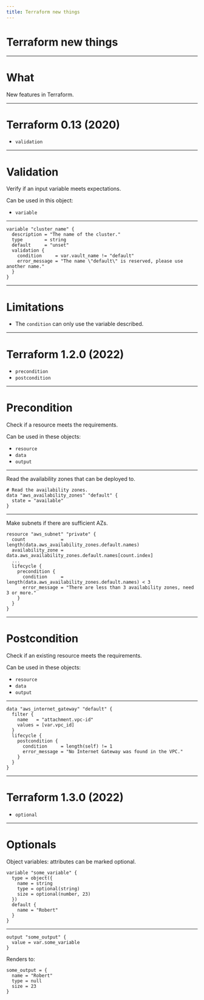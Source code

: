 ```yaml
---
title: Terraform new things
---
```


# Terraform new things

---

# What

New features in Terraform.

---

# Terraform 0.13 (2020)

- `validation`

----

# Validation

Verify if an input variable meets expectations.

Can be used in this object:

- `variable`

----

```hcl
variable "cluster_name" {
  description = "The name of the cluster."
  type        = string
  default     = "unset"
  validation {
    condition     = var.vault_name != "default"
    error_message = "The name \"default\" is reserved, please use another name."
  }
}
```

----

# Limitations

- The `condition` can only use the variable described.

---

# Terraform 1.2.0 (2022)

- `precondition`
- `postcondition`

----

# Precondition

Check if a resource meets the requirements.

Can be used in these objects:

- `resource`
- `data`
- `output`

----

Read the availability zones that can be deployed to.

```hcl
# Read the availability zones.
data "aws_availability_zones" "default" {
  state = "available"
}
```

----

Make subnets if there are sufficient AZs.

```hcl
resource "aws_subnet" "private" {
  count             = length(data.aws_availability_zones.default.names)
  availability_zone = data.aws_availability_zones.default.names[count.index]
  ...
  lifecycle {
    precondition {
      condition     = length(data.aws_availability_zones.default.names) < 3
      error_message = "There are less than 3 availability zones, need 3 or more."
    }
  }
}
```

----

# Postcondition

Check if an existing resource meets the requirements.

Can be used in these objects:

- `resource`
- `data`
- `output`

----

```hcl
data "aws_internet_gateway" "default" {
  filter {
    name   = "attachment.vpc-id"
    values = [var.vpc_id]
  }
  lifecycle {
    postcondition {
      condition     = length(self) != 1
      error_message = "No Internet Gateway was found in the VPC."
    }
  }
}
```
---
# Terraform 1.3.0 (2022)

- `optional`

----

# Optionals

Object variables: attributes can be marked optional.

```hcl
variable "some_variable" {
  type = object({
    name = string
    type = optional(string)
    size = optional(number, 23)
  })
  default {
    name = "Robert"
  }
}
```

----

```hcl
output "some_output" {
  value = var.some_variable
}
```

Renders to:
```
some_output = {
  name = "Robert"
  type = null
  size = 23
}
```
